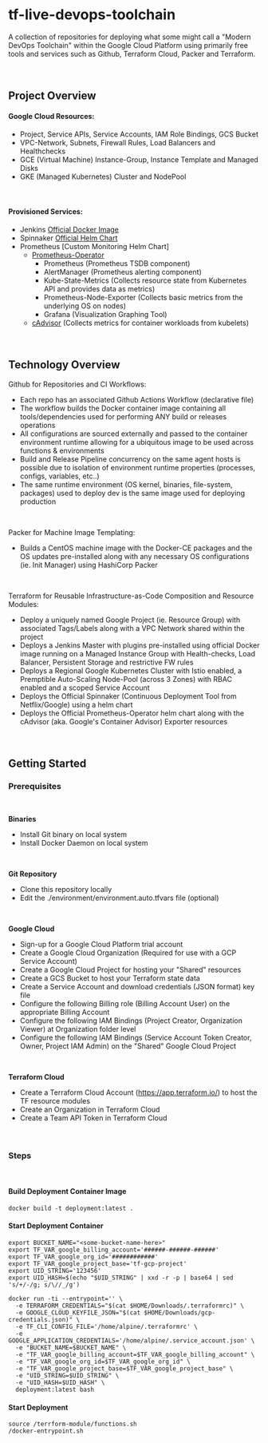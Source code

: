 # tf-live-devops-toolchain<br> 
A collection of repositories for deploying what some might call a "Modern DevOps Toolchain" within the Google Cloud Platform using primarily free tools and services such as Github, Terraform Cloud, Packer and Terraform.
<br><br><br>

## Project Overview 

#### Google Cloud Resources:
* Project, Service APIs, Service Accounts, IAM Role Bindings, GCS Bucket
* VPC-Network, Subnets, Firewall Rules, Load Balancers and Healthchecks
* GCE (Virtual Machine) Instance-Group, Instance Template and Managed Disks 
* GKE (Managed Kubernetes) Cluster and NodePool
<br><br><br>


#### Provisioned Services:
* Jenkins [Official Docker Image](https://github.com/jenkinsci/docker)
* Spinnaker [Official Helm Chart](https://hub.helm.sh/charts/stable/spinnaker)
* Prometheus [Custom Monitoring Helm Chart]
  * [Prometheus-Operator](https://hub.helm.sh/charts/stable/prometheus-operator)
    * Prometheus (Prometheus TSDB component)
    * AlertManager (Prometheus alerting component)
    * Kube-State-Metrics (Collects resource state from Kubernetes API and provides data as metrics)
    * Prometheus-Node-Exporter (Collects basic metrics from the underlying OS on nodes)
    * Grafana (Visualization Graphing Tool)
  * [cAdvisor](https://github.com/google/cadvisor) (Collects metrics for container workloads from kubelets)
<br><br><br>


## Technology Overview
Github for Repositories and CI Workflows: 
* Each repo has an associated Github Actions Workflow (declarative file)
* The workflow builds the Docker container image containing all tools/dependencies used for performing ANY build or releases operations
* All configurations are sourced externally and passed to the container environment runtime allowing for a ubiquitous image to be used across functions & environments
* Build and Release Pipeline concurrency on the same agent hosts is possible due to isolation of environment runtime properties (processes, configs, variables, etc..)
* The same runtime environment (OS kernel, binaries, file-system, packages) used to deploy dev is the same image used for deploying production
<br>

Packer for Machine Image Templating:
* Builds a CentOS machine image with the Docker-CE packages and the OS updates pre-installed along with any necessary OS configurations (ie. Init Manager) using HashiCorp Packer
<br>

Terraform for Reusable Infrastructure-as-Code Composition and Resource Modules:
* Deploy a uniquely named Google Project (ie. Resource Group) with associated Tags/Labels along with a VPC Network shared within the project
* Deploys a Jenkins Master with plugins pre-installed using  official Docker image running on a Managed Instance Group with Health-checks, Load Balancer, Persistent Storage and restrictive FW rules
* Deploys a Regional Google Kubernetes Cluster with Istio enabled, a Premptible Auto-Scaling Node-Pool (across 3 Zones) with RBAC enabled and a scoped Service Account
* Deploys the Official Spinnaker (Continuous Deployment Tool from Netflix/Google) using a helm chart
* Deploys the Official Prometheus-Operator helm chart along with the cAdvisor (aka. Google's Container Advisor) Exporter resources
<br><br><br>


## Getting Started

### Prerequisites
<br>

**Binaries**
* Install Git binary on local system
* Install Docker Daemon on local system
<br>

**Git Repository**
* Clone this repository locally
* Edit the ./environment/environment.auto.tfvars file (optional)
<br>

**Google Cloud**
* Sign-up for a Google Cloud Platform trial account 
* Create a Google Cloud Organization (Required for use with a GCP Service Account)
* Create a Google Cloud Project for hosting your "Shared" resources
* Create a GCS Bucket to host your Terraform state data
* Create a Service Account and download credentials (JSON format) key file
* Configure the following Billing role (Billing Account User) on the appropriate Billing Account
* Configure the following IAM Bindings (Project Creator, Organization Viewer) at Organization folder level
* Configure the following IAM Bindings (Service Account Token Creator, Owner, Project IAM Admin) on the "Shared" Google Cloud Project
<br>

**Terraform Cloud**
* Create a Terraform Cloud Account (https://app.terraform.io/) to host the TF resource modules
* Create an Organization in Terraform Cloud
* Create a Team API Token in Terraform Cloud
<br><br><br>


### Steps
<br>

#### Build Deployment Container Image
```
docker build -t deployment:latest .
```

#### Start Deployment Container
```
export BUCKET_NAME="<some-bucket-name-here>"
export TF_VAR_google_billing_account='######-######-######'
export TF_VAR_google_org_id='############'
export TF_VAR_google_project_base='tf-gcp-project'
export UID_STRING='123456'
export UID_HASH=$(echo "$UID_STRING" | xxd -r -p | base64 | sed 's/+/-/g; s/\//_/g')

docker run -ti --entrypoint='' \
  -e TERRAFORM_CREDENTIALS="$(cat $HOME/Downloads/.terraformrc)" \
  -e GOOGLE_CLOUD_KEYFILE_JSON="$(cat $HOME/Downloads/gcp-credentials.json)" \
  -e TF_CLI_CONFIG_FILE='/home/alpine/.terraformrc' \
  -e GOOGLE_APPLICATION_CREDENTIALS='/home/alpine/.service_account.json' \
  -e "BUCKET_NAME=$BUCKET_NAME" \
  -e "TF_VAR_google_billing_account=$TF_VAR_google_billing_account" \
  -e "TF_VAR_google_org_id=$TF_VAR_google_org_id" \
  -e "TF_VAR_google_project_base=$TF_VAR_google_project_base" \
  -e "UID_STRING=$UID_STRING" \
  -e "UID_HASH=$UID_HASH" \
  deployment:latest bash
```

#### Start Deployment
```
source /terrform-module/functions.sh
/docker-entrypoint.sh
```